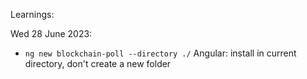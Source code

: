 Learnings:



Wed 28 June 2023:
- `ng new blockchain-poll --directory ./` Angular: install in current directory, don't create a new folder
